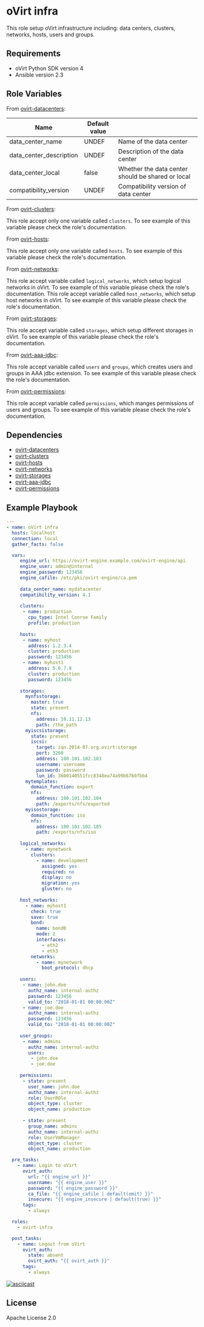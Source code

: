 oVirt infra
=========

This role setup oVirt infrastructure including: data centers, clusters, networks, hosts, users and groups.

Requirements
------------

 * oVirt Python SDK version 4
 * Ansible version 2.3

Role Variables
--------------

From [ovirt-datacenters]:

| Name                                | Default value         |                                      |
|-------------------------------------|-----------------------|--------------------------------------|
| data_center_name                    | UNDEF                 | Name of the data center              |
| data_center_description             | UNDEF                 | Description of the data center       |
| data_center_local                   | false                 | Whether the data center should be shared or local |
| compatibility_version               | UNDEF                 | Compatibility version of data center |

From [ovirt-clusters]:

This role accept only one variable called `clusters`. To see example of this variable please check the role's documentation.

From [ovirt-hosts]:

This role accept only one variable called `hosts`. To see example of this variable please check the role's documentation.

From [ovirt-networks]:

This role accept variable called `logical_networks`, which setup logical networks in oVirt. To see example of this variable please check the role's documentation.
This role accept variable called `host_networks`, which setup host networks in oVirt. To see example of this variable please check the role's documentation.

From [ovirt-storages]:

This role accept variable called `storages`, which setup different storages in oVirt. To see example of this variable please check the role's documentation.

From [ovirt-aaa-jdbc]:

This role accept variable called `users` and `groups`, which creates users and groups in AAA jdbc extension. To see example of this variable please check the role's documentation.

From [ovirt-permissions]:

This role accept variable called `permissions`, which manges permissions of users and groups. To see example of this variable please check the role's documentation.

Dependencies
------------

 * [ovirt-datacenters]
 * [ovirt-clusters]
 * [ovirt-hosts]
 * [ovirt-networks]
 * [ovirt-storages]
 * [ovirt-aaa-jdbc]
 * [ovirt-permissions]

Example Playbook
----------------

```yaml
---
- name: oVirt infra
  hosts: localhost
  connection: local
  gather_facts: false

  vars:
     engine_url: https://ovirt-engine.example.com/ovirt-engine/api
     engine_user: admin@internal
     engine_password: 123456
     engine_cafile: /etc/pki/ovirt-engine/ca.pem
     
     data_center_name: mydatacenter
     compatibility_version: 4.1
     
     clusters:
      - name: production
        cpu_type: Intel Conroe Family
        profile: production
     
     hosts:
      - name: myhost
        address: 1.2.3.4
        cluster: production
        password: 123456
      - name: myhost1
        address: 5.6.7.8
        cluster: production
        password: 123456
     
     storages:
       mynfsstorage:
         master: true
         state: present
         nfs:
           address: 10.11.12.13
           path: /the_path
       myiscsistorage:
         state: present
         iscsi:
           target: iqn.2014-07.org.ovirt:storage
           port: 3260
           address: 100.101.102.103
           username: username
           password: password
           lun_id: 3600140551fcc8348ea74a99b6760fbb4
       mytemplates:
         domain_function: export
         nfs:
           address: 100.101.102.104
           path: /exports/nfs/exported
       myisostorage:
         domain_function: iso
         nfs:
           address: 100.101.102.105
           path: /exports/nfs/iso
     
     logical_networks:
       - name: mynetwork
         clusters:
           - name: development
             assigned: yes
             required: no
             display: no
             migration: yes
             gluster: no
     
     host_networks:
       - name: myhost1
         check: true
         save: true
         bond:
           name: bond0
           mode: 2
           interfaces:
             - eth2
             - eth3
         networks:
           - name: mynetwork
             boot_protocol: dhcp
     
     users:
      - name: john.doe
        authz_name: internal-authz
        password: 123456
        valid_to: "2018-01-01 00:00:00Z"
      - name: joe.doe
        authz_name: internal-authz
        password: 123456
        valid_to: "2018-01-01 00:00:00Z"
     
     user_groups:
      - name: admins
        authz_name: internal-authz
        users:
         - john.doe
         - joe.doe
     
     permissions:
      - state: present
        user_name: john.doe
        authz_name: internal-authz
        role: UserROle
        object_type: cluster
        object_name: production
     
      - state: present
        group_name: admins
        authz_name: internal-authz
        role: UserVmManager
        object_type: cluster
        object_name: production

  pre_tasks:
    - name: Login to oVirt
      ovirt_auth:
        url: "{{ engine_url }}"
        username: "{{ engine_user }}"
        password: "{{ engine_password }}"
        ca_file: "{{ engine_cafile | default(omit) }}"
        insecure: "{{ engine_insecure | default(true) }}"
      tags:
        - always

  roles:
    - ovirt-infra

  post_tasks:
    - name: Logout from oVirt
      ovirt_auth:
        state: absent
        ovirt_auth: "{{ ovirt_auth }}"
      tags:
        - always
```

[![asciicast](https://asciinema.org/a/112415.png)](https://asciinema.org/a/112415)

License
-------

Apache License 2.0

[ovirt-aaa-jdbc]: https://github.com/machacekondra/ovirt-ansible-roles/blob/master/roles/ovirt-aaa-jdbc/README.md
[ovirt-clusters]: https://github.com/machacekondra/ovirt-ansible-roles/blob/master/roles/ovirt-clusters/README.md
[ovirt-datacenters]: https://github.com/machacekondra/ovirt-ansible-roles/blob/master/roles/ovirt-datacenters/README.md
[ovirt-hosts]: https://github.com/machacekondra/ovirt-ansible-roles/blob/master/roles/ovirt-hosts/README.md
[ovirt-networks]: https://github.com/machacekondra/ovirt-ansible-roles/blob/master/roles/ovirt-networks/README.md
[ovirt-permissions]: https://github.com/machacekondra/ovirt-ansible-roles/blob/master/roles/ovirt-permissions/README.md
[ovirt-storages]: https://github.com/machacekondra/ovirt-ansible-roles/blob/master/roles/ovirt-storages/README.md
